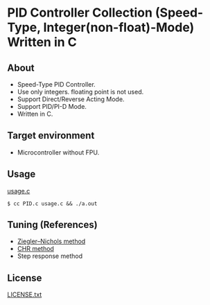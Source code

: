 # PID Controller Collection (Speed-Type, Integer(non-float)-Mode) Written in C

## About
- Speed-Type PID Controller.
- Use only integers. floating point is not used.
- Support Direct/Reverse Acting Mode.
- Support PID/PI-D Mode.
- Written in C.

## Target environment
- Microcontroller without FPU.

## Usage
[usage.c](usage.c)

```
$ cc PID.c usage.c && ./a.out
```

## Tuning (References)
- [Ziegler–Nichols method](https://en.wikipedia.org/wiki/Ziegler%E2%80%93Nichols_method)
- [CHR method](https://ja.wikipedia.org/wiki/PID%E5%88%B6%E5%BE%A1#CHR%E6%B3%95)
- Step response method

## License
[LICENSE.txt](LICENSE.txt)


